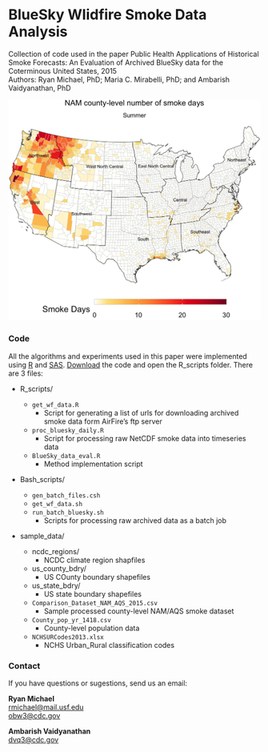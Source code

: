 # BlueSky Wlidfire Smoke Data Analysis
Collection of code used in the paper Public Health Applications of Historical Smoke Forecasts: An Evaluation of Archived BlueSky data for the Coterminous United States, 2015 <br>
Authors: Ryan Michael, PhD; Maria C. Mirabelli, PhD; and Ambarish Vaidyanathan, PhD

![wildfire smoke Concentrations](figs/NAM_summer_smk_.png)

### Code

All the algorithms and experiments used in this paper were implemented using [R](https://www.r-project.org/) and [SAS](https://www.sas.com/en_us/software/stat.html/). [Download](https://github.com/daspliff/BlueSky_smoke_analysis/archive/main.zip) the code and open the R_scripts folder. There are 3 files:

* R_scripts/
   * ```get_wf_data.R```
      - Script for generating a list of urls for downloading archived smoke data form AirFire’s ftp server 
   * ```proc_bluesky_daily.R```
      - Script for processing raw NetCDF smoke data into timeseries data
   * ```BlueSky_data_eval.R```
      - Method implementation script
 

* Bash_scripts/
   * ```gen_batch_files.csh```
   * ```get_wf_data.sh```
   * ```run_batch_bluesky.sh```
      - Scripts for processing raw archived data as a batch job


* sample_data/
   * ncdc_regions/
      - NCDC climate region shapfiles
   * us_county_bdry/
      - US COunty boundary shapefiles
   * us_state_bdry/
      - US state boundary shapefiles
   * ```Comparison_Dataset_NAM_AQS_2015.csv```
      - Sample processed county-level NAM/AQS smoke dataset
   * ```County_pop_yr_1418.csv```
      - County-level population data
   * ```NCHSURCodes2013.xlsx```
      - NCHS Urban_Rural classification codes



### Contact

If you have questions or sugestions, send us an email:

**Ryan Michael**<br>
[rmichael@mail.usf.edu](mailto:rmichael@mial.usf.edu)<br>
[obw3@cdc.gov](mailto:obw3@cdc.gov)<br>

**Ambarish Vaidyanathan**<br>
[dvq3@cdc.gov](mailto:dvq3@cdc.gov)<br>

